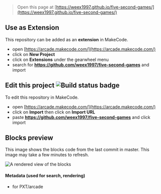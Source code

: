  


> Open this page at [https://weex1997.github.io/five-second-games/](https://weex1997.github.io/five-second-games/)

## Use as Extension

This repository can be added as an **extension** in MakeCode.

* open [https://arcade.makecode.com/](https://arcade.makecode.com/)
* click on **New Project**
* click on **Extensions** under the gearwheel menu
* search for **https://github.com/weex1997/five-second-games** and import

## Edit this project ![Build status badge](https://github.com/weex1997/five-second-games/workflows/MakeCode/badge.svg)

To edit this repository in MakeCode.

* open [https://arcade.makecode.com/](https://arcade.makecode.com/)
* click on **Import** then click on **Import URL**
* paste **https://github.com/weex1997/five-second-games** and click import

## Blocks preview

This image shows the blocks code from the last commit in master.
This image may take a few minutes to refresh.

![A rendered view of the blocks](https://github.com/weex1997/five-second-games/raw/master/.github/makecode/blocks.png)

#### Metadata (used for search, rendering)

* for PXT/arcade
<script src="https://makecode.com/gh-pages-embed.js"></script><script>makeCodeRender("{{ site.makecode.home_url }}", "{{ site.github.owner_name }}/{{ site.github.repository_name }}");</script>
